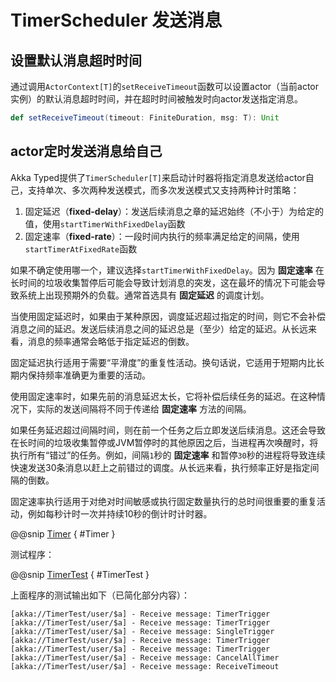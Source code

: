 # TimerScheduler 发送消息

## 设置默认消息超时时间

通过调用`ActorContext[T]`的`setReceiveTimeout`函数可以设置actor（当前actor实例）的默认消息超时时间，并在超时时间被触发时向actor发送指定消息。

```scala
def setReceiveTimeout(timeout: FiniteDuration, msg: T): Unit
```
## actor定时发送消息给自己

Akka Typed提供了`TimerScheduler[T]`来启动计时器将指定消息发送给actor自己，支持单次、多次两种发送模式，而多次发送模式又支持两种计时策略：

1. 固定延迟（**fixed-delay**）：发送后续消息之章的延迟始终（不小于）为给定的值，使用`startTimerWithFixedDelay`函数
2. 固定速率（**fixed-rate**）：一段时间内执行的频率满足给定的间隔，使用`startTimerAtFixedRate`函数

如果不确定使用哪一个，建议选择`startTimerWithFixedDelay`。因为 **固定速率** 在长时间的垃圾收集暂停后可能会导致计划消息的突发，这在最坏的情况下可能会导致系统上出现预期外的负载。通常首选具有 **固定延迟** 的调度计划。

当使用固定延迟时，如果由于某种原因，调度延迟超过指定的时间，则它不会补偿消息之间的延迟。发送后续消息之间的延迟总是（至少）给定的延迟。从长远来看，消息的频率通常会略低于指定延迟的倒数。

固定延迟执行适用于需要“平滑度”的重复性活动。换句话说，它适用于短期内比长期内保持频率准确更为重要的活动。

使用固定速率时，如果先前的消息延迟太长，它将补偿后续任务的延迟。在这种情况下，实际的发送间隔将不同于传递给 **固定速率** 方法的间隔。

如果任务延迟超过间隔时间，则在前一个任务之后立即发送后续消息。这还会导致在长时间的垃圾收集暂停或JVM暂停时的其他原因之后，当进程再次唤醒时，将执行所有“错过”的任务。例如，间隔`1`秒的 **固定速率** 和暂停`30`秒的进程将导致连续快速发送30条消息以赶上之前错过的调度。从长远来看，执行频率正好是指定间隔的倒数。

固定速率执行适用于对绝对时间敏感或执行固定数量执行的总时间很重要的重复活动，例如每秒计时一次并持续10秒的倒计时计时器。

@@snip [Timer](../../../../../cookbook-actor/src/main/scala/cookbook/actor/timer/Timer.scala) { #Timer }

测试程序：

@@snip [TimerTest](../../../../../cookbook-actor/src/test/scala/cookbook/actor/timer/TimerTest.scala) { #TimerTest }

上面程序的测试输出如下（已简化部分内容）：

```
[akka://TimerTest/user/$a] - Receive message: TimerTrigger
[akka://TimerTest/user/$a] - Receive message: TimerTrigger
[akka://TimerTest/user/$a] - Receive message: SingleTrigger
[akka://TimerTest/user/$a] - Receive message: TimerTrigger
[akka://TimerTest/user/$a] - Receive message: TimerTrigger
[akka://TimerTest/user/$a] - Receive message: CancelAllTimer
[akka://TimerTest/user/$a] - Receive message: ReceiveTimeout
```
